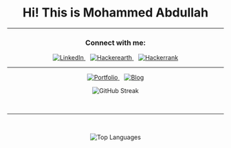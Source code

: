 

<h1 align="center">Hi! This is Mohammed Abdullah</h1>
<hr>

<h3 align="center">Connect with me:</h3>
<p align="center">
<a href="https://www.linkedin.com/in/curious-mohammed-abdullah/">
  <img alt="LinkedIn" src="https://img.shields.io/badge/linkedin-%230077B5.svg?style=for-the-badge&logo=linkedin&logoColor=white"></img>
</a>
  &ensp;
    <a href="https://www.hackerearth.com/@mohammed.abdullah">
    <img alt="Hackerearth" src="https://img.shields.io/badge/HackerEarth-%232C3454.svg?&style=for-the-badge&logo=HackerEarth&logoColor=Blue"></img>
  </a>
  &ensp;
  <a href="https://www.hackerrank.com/md_abdullah">
   <img alt="Hackerrank" src="https://img.shields.io/badge/-Hackerrank-2EC866?style=for-the-badge&logo=HackerRank&logoColor=white"></img>
  </a>
 
  


  <hr>
  <p align="center">
  <a href="https://mohammedabdullah.pages.dev/">
    <img alt="Portfolio" src="https://img.shields.io/badge/Portfolio-%23000000.svg?style=for-the-badge&logo=firefox&logoColor=#FF7139"></img>
  </a>
   &ensp;
  <a href="https://medium.com/@curiousabdullah">
    <img alt="Blog" src="https://img.shields.io/badge/Medium-12100E?style=for-the-badge&logo=medium&logoColor=white"></img>
  </a>
  </p>
  <p align="center">
    <img src="https://mohammed1916-github-readme-streak-stats-threeone-vert.vercel.app?user=mohammed1916&theme=react&mode=weekly&hide_current_streak=true" alt="GitHub Streak" />
  </p>
  <br>
  <hr>
  <br>
  <p align="center">
    <img src="https://github-mohammed1916-readme-stats-top-languages.vercel.app/api/top-langs/?username=mohammed1916&layout=donut-vertical&show_icons=true&theme=neon&size_weight=0.5&count_weight=0.5&hide=css,html" alt="Top Languages" />
  </p>
  
</p>
